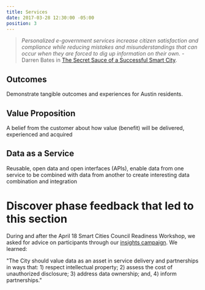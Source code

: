 ```yaml
---
title: Services
date: 2017-03-28 12:30:00 -05:00
position: 3
---
```


> *Personalized e-government services increase citizen satisfaction and compliance while reducing mistakes and misunderstandings that can occur when they are forced to dig up information on their own.* - Darren Bates in [The Secret Sauce of a Successful Smart City](https://austinstartups.com/the-secret-sauce-of-a-successful-smart-city-2b4967f70f71).

## Outcomes

Demonstrate tangible outcomes and experiences for Austin residents.

## Value Proposition

A belief from the customer about how value (benefit) will be delivered, experienced and acquired

## Data as a Service

Reusable, open data and open interfaces (APIs), enable data from one service to be combined with data from another to create interesting data combination and integration

# Discover phase feedback that led to this section

During and after the April 18 Smart Cities Council Readiness Workshop, we asked for advice on participants through our [insights campaign](http://insights.austintexas.gov/Austin/1001/insights). We learned:

"The City should value data as an asset in service delivery and partnerships in ways that: 1) respect intellectual property; 2) assess the cost of unauthorized disclosure; 3) address data ownership; and, 4) inform partnerships."